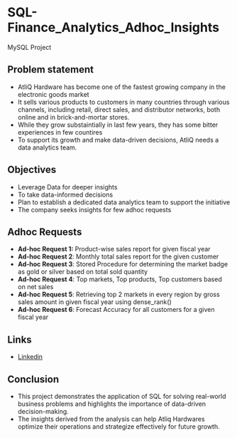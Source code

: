 # SQL-Finance_Analytics_Adhoc_Insights
MySQL Project 

## Problem statement

- AtliQ Hardware has become one of the fastest growing company in the electronic goods market
- It sells various products to customers in many countries through various channels, including retail, direct sales, and distributor networks, both online and in brick-and-mortar stores.
- While they grow substaintially in last few years, they has some bitter experiences in few countires
- To support its growth and make data-driven decisions, AtliQ needs a data analytics team.

## Objectives 

- Leverage Data for deeper insights
- To take data-informed decisions
- Plan to establish a dedicated data analytics team to support the initiative
- The company seeks insights for few adhoc requests 

## Adhoc Requests 

- **Ad-hoc Request 1:** Product-wise sales report for given fiscal year 
- **Ad-hoc Request 2**: Monthly total sales report for the given customer
- **Ad-hoc Request 3**: Stored Procedure for determining the market badge as gold or silver based on total sold quantity 
- **Ad-hoc Request 4**: Top markets, Top products, Top customers based on net sales 
- **Ad-hoc Request 5**: Retrieving top 2 markets in every region by gross sales amount in given fiscal year using dense_rank() 
- **Ad-hoc Request 6**: Forecast Accuracy for all customers for a given fiscal year 
  
## Links 

- [Linkedin](https://www.linkedin.com/feed/update/urn:li:activity:7224057712416804865/)

## Conclusion

- This project demonstrates the application of SQL for solving real-world business problems and highlights the importance of data-driven decision-making.
- The insights derived from the analysis can help Atliq Hardwares optimize their operations and strategize effectively for future growth.

